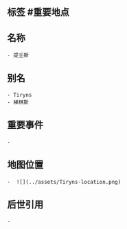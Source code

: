 ## 标签  #重要地点
## 名称
	- 提壬斯
## 别名
	- Tiryns
	- 梯林斯
## 重要事件
	-
## 地图位置
	-  ![](../assets/Tiryns-location.png)
## 后世引用
	-
